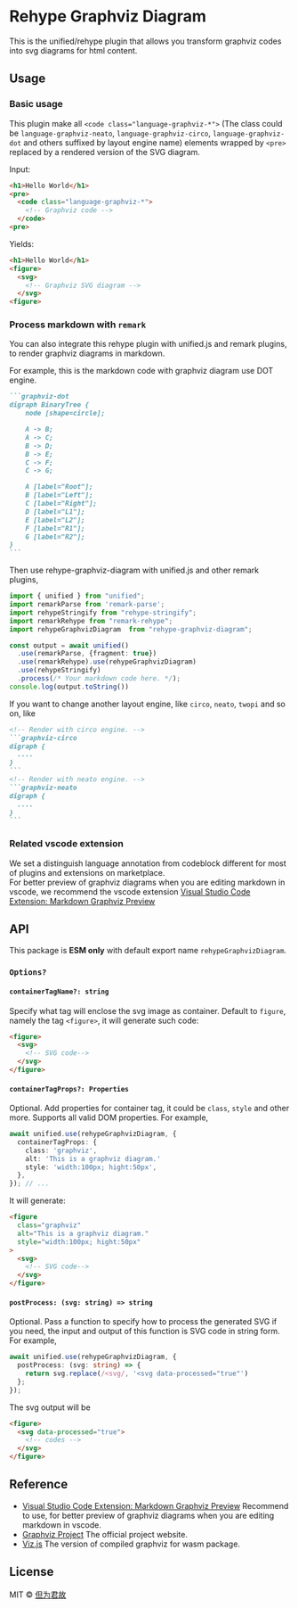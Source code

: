 # Rehype Graphviz Diagram

This is the unified/rehype plugin that allows you transform graphviz codes into svg diagrams for html content.

## Usage

### Basic usage

This plugin make all `<code class="language-graphviz-*">` (The class could be `language-graphviz-neato`, `language-graphviz-circo`, `language-graphviz-dot` and others suffixed by layout engine name) elements wrapped by `<pre>` replaced by a rendered version of the SVG diagram.

Input:

```html
<h1>Hello World</h1>
<pre>
  <code class="language-graphviz-*">
    <!-- Graphviz code -->
  </code>
<pre>
```

Yields:

```html
<h1>Hello World</h1>
<figure>
  <svg>
    <!-- Graphviz SVG diagram -->
  </svg>
<figure>
```

### Process markdown with `remark`

You can also integrate this rehype plugin with unified.js and remark plugins, to render graphviz diagrams in markdown.

For example, this is the markdown code with graphviz diagram use DOT engine.

````markdown
```graphviz-dot
digraph BinaryTree {
    node [shape=circle];

    A -> B;
    A -> C;
    B -> D;
    B -> E;
    C -> F;
    C -> G;

    A [label="Root"];
    B [label="Left"];
    C [label="Right"];
    D [label="L1"];
    E [label="L2"];
    F [label="R1"];
    G [label="R2"];
}
```
````

Then use rehype-graphviz-diagram with unified.js and other remark plugins,

```typescript
import { unified } from "unified";
import remarkParse from 'remark-parse';
import rehypeStringify from "rehype-stringify";
import remarkRehype from "remark-rehype";
import rehypeGraphvizDiagram  from "rehype-graphviz-diagram";

const output = await unified()
  .use(remarkParse, {fragment: true})
  .use(remarkRehype).use(rehypeGraphvizDiagram)
  .use(rehypeStringify)
  .process(/* Your markdown code here. */);
console.log(output.toString())
```

If you want to change another layout engine, like `circo`, `neato`, `twopi` and so on, like

````markdown
<!-- Render with circo engine. -->
```graphviz-circo
digraph {
  ....
}
```
<!-- Render with neato engine. -->
```graphviz-neato
digraph {
  ....
}
```
````

### Related vscode extension

We set a distinguish language annotation from codeblock different for most of plugins and extensions on marketplace. \
For better preview of graphviz diagrams when you are editing markdown in vscode, we recommend the vscode extension [Visual Studio Code Extension: Markdown Graphviz Preview](https://marketplace.visualstudio.com/items?itemName=PrinOrange.markdown-graphviz-preview)

## API

This package is **ESM only** with default export name `rehypeGraphvizDiagram`.

### `Options?`

#### `containerTagName?: string`

Specify what tag will enclose the svg image as container. Default to `figure`, namely the tag `<figure>`, it will generate such code:

```html
<figure>
  <svg>
    <!-- SVG code-->
  </svg>
</figure>
```

#### `containerTagProps?: Properties`

Optional. Add properties for container tag, it could be `class`, `style` and other more. Supports all valid DOM properties. For example,

```typescript
await unified.use(rehypeGraphvizDiagram, {
  containerTagProps: {
    class: 'graphviz',
    alt: 'This is a graphviz diagram.'
    style: 'width:100px; hight:50px',
  },
}); // ...
```

It will generate:

```html
<figure
  class="graphviz"
  alt="This is a graphviz diagram."
  style="width:100px; hight:50px"
>
  <svg>
    <!-- SVG code-->
  </svg>
</figure>
```

#### `postProcess: (svg: string) => string`

Optional. Pass a function to specify how to process the generated SVG if you need, the input and output of this function is SVG code in string form. For example,

```typescript
await unified.use(rehypeGraphvizDiagram, {
  postProcess: (svg: string) => {
    return svg.replace(/<svg/, '<svg data-processed="true"')
  };
});
```

The svg output will be

```html
<figure>
  <svg data-processed="true">
    <!-- codes -->
  </svg>
</figure>
```

## Reference

- [Visual Studio Code Extension: Markdown Graphviz Preview](https://marketplace.visualstudio.com/items?itemName=PrinOrange.markdown-graphviz-preview) Recommend to use, for better preview of graphviz diagrams when you are editing markdown in vscode.
- [Graphviz Project](https://graphviz.org/) The official project website.
- [Viz.js](https://github.com/mdaines/viz-js) The version of compiled graphviz for wasm package.

## License

MIT © [但为君故](https://github.com/PrinOrange)
